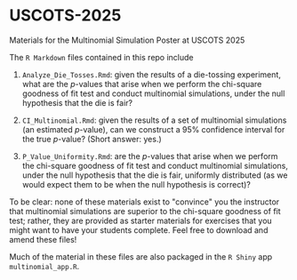 # USCOTS-2025
Materials for the Multinomial Simulation Poster at USCOTS 2025

The `R Markdown` files contained in this repo include

1. `Analyze_Die_Tosses.Rmd`: given the results of a die-tossing experiment,
what are the $p$-values that arise when we perform the chi-square goodness
of fit test and conduct multinomial simulations, under the null hypothesis
that the die is fair?

2. `CI_Multinomial.Rmd`: given the results of a set of multinomial simulations
(an estimated $p$-value), can we construct a 95% confidence interval for the 
true $p$-value? (Short answer: yes.)

3. `P_Value_Uniformity.Rmd`: are the $p$-values that arise when we perform 
the chi-square goodness of fit test and conduct multinomial simulations, 
under the null hypothesis that the die is fair, uniformly distributed (as
we would expect them to be when the null hypothesis is correct)?

To be clear: none of these materials exist to "convince" you the instructor
that multinomial simulations are superior to the chi-square goodness of fit
test; rather, they are provided as starter materials for exercises that you
might want to have your students complete. Feel free to download and amend
these files!

Much of the material in these files are also packaged in the `R Shiny` app
`multinomial_app.R`.
